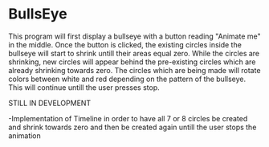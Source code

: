 # BullsEye

This program will first display a bullseye with a button reading "Animate me" in the middle. Once the button
is clicked, the existing circles inside the bullseye will start to shrink untill their areas equal zero. While
the circles are shrinking, new circles will appear behind the pre-existing circles which are already shrinking
towards zero. The circles which are being made will rotate colors between white and red depending on the pattern
of the bullseye. This will continue untill the user presses stop.

STILL IN DEVELOPMENT

-Implementation of Timeline in order to have all 7 or 8 circles be created and shrink towards zero and then 
 be created again untill the user stops the animation
